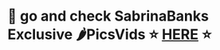 # 👀 go and check SabrinaBanks Exclusive 🌶️PicsVids  ⭐ <a href="https://tinyurl.com/mtnzf74h">HERE</a> ⭐
